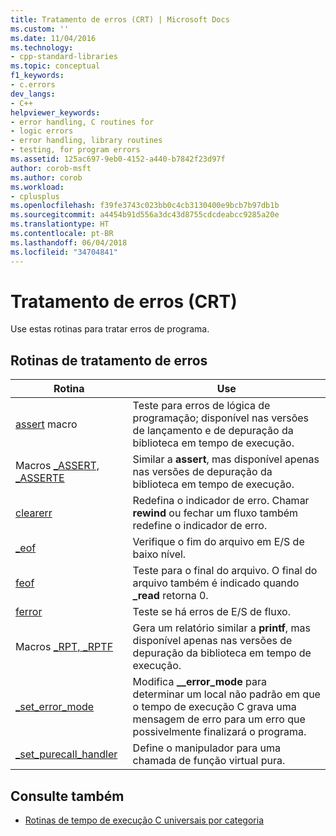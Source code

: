 ```yaml
---
title: Tratamento de erros (CRT) | Microsoft Docs
ms.custom: ''
ms.date: 11/04/2016
ms.technology:
- cpp-standard-libraries
ms.topic: conceptual
f1_keywords:
- c.errors
dev_langs:
- C++
helpviewer_keywords:
- error handling, C routines for
- logic errors
- error handling, library routines
- testing, for program errors
ms.assetid: 125ac697-9eb0-4152-a440-b7842f23d97f
author: corob-msft
ms.author: corob
ms.workload:
- cplusplus
ms.openlocfilehash: f39fe3743c023bb0c4cb3130400e9bcb7b97db1b
ms.sourcegitcommit: a4454b91d556a3dc43d8755cdcdeabcc9285a20e
ms.translationtype: HT
ms.contentlocale: pt-BR
ms.lasthandoff: 06/04/2018
ms.locfileid: "34704841"
---
```

# <a name="error-handling-crt"></a>Tratamento de erros (CRT)

Use estas rotinas para tratar erros de programa.

## <a name="error-handling-routines"></a>Rotinas de tratamento de erros

|Rotina|Use|
|-------------|---------|
|[assert](../c-runtime-library/reference/assert-macro-assert-wassert.md) macro|Teste para erros de lógica de programação; disponível nas versões de lançamento e de depuração da biblioteca em tempo de execução.|
|Macros [_ASSERT, _ASSERTE](../c-runtime-library/reference/assert-asserte-assert-expr-macros.md)|Similar a **assert**, mas disponível apenas nas versões de depuração da biblioteca em tempo de execução.|
|[clearerr](../c-runtime-library/reference/clearerr.md)|Redefina o indicador de erro. Chamar **rewind** ou fechar um fluxo também redefine o indicador de erro.|
|[_eof](../c-runtime-library/reference/eof.md)|Verifique o fim do arquivo em E/S de baixo nível.|
|[feof](../c-runtime-library/reference/feof.md)|Teste para o final do arquivo. O final do arquivo também é indicado quando **_read** retorna 0.|
|[ferror](../c-runtime-library/reference/ferror.md)|Teste se há erros de E/S de fluxo.|
|Macros [_RPT, _RPTF](../c-runtime-library/reference/rpt-rptf-rptw-rptfw-macros.md)|Gera um relatório similar a **printf**, mas disponível apenas nas versões de depuração da biblioteca em tempo de execução.|
|[_set_error_mode](../c-runtime-library/reference/set-error-mode.md)|Modifica **__error_mode** para determinar um local não padrão em que o tempo de execução C grava uma mensagem de erro para um erro que possivelmente finalizará o programa.|
|[_set_purecall_handler](../c-runtime-library/reference/get-purecall-handler-set-purecall-handler.md)|Define o manipulador para uma chamada de função virtual pura.|

## <a name="see-also"></a>Consulte também

- [Rotinas de tempo de execução C universais por categoria](../c-runtime-library/run-time-routines-by-category.md)

